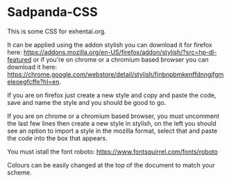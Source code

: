 # Sadpanda-CSS

This is some CSS for exhentai.org.

It can be applied using the addon stylish you can download it for firefox here: https://addons.mozilla.org/en-US/firefox/addon/stylish/?src=hp-dl-featured or if you're on chrome or a chromium based browser you can download it here: https://chrome.google.com/webstore/detail/stylish/fjnbnpbmkenffdnngjfgmeleoegfcffe?hl=en.

If you are on firefox just create a new style and copy and paste the code, save and name the style and you should be good to go.

If you are on chrome or a chromium based browser, you must uncomment the last few lines then create a new style in stylish, on the left you should see an option to import a style in the mozilla format, select that and paste the code into the box that appears.

You must istall the font roboto: https://www.fontsquirrel.com/fonts/roboto

Colours can be easily changed at the top of the document to match your scheme.
